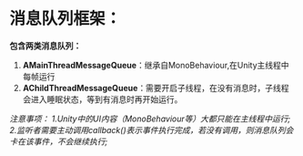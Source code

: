 ﻿# 消息队列框架：
**包含两类消息队列：**

1. **AMainThreadMessageQueue**：继承自MonoBehaviour,在Unity主线程中每帧运行
2. **AChildThreadMessageQueue**：需要开启子线程，在没有消息时，子线程会进入睡眠状态，等到有消息时再开始运行。


*注意事项：
1.Unity中的UI内容（MonoBehaviour等）大都只能在主线程中运行;
2.监听者需要主动调用callback()表示事件执行完成，若没有调用，则消息队列会卡在该事件，不会继续执行;*
